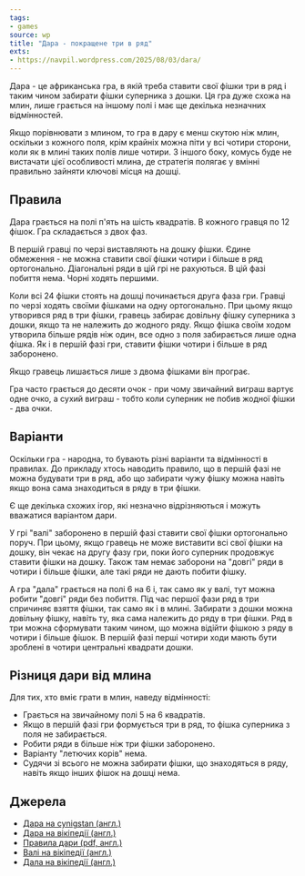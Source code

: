 ```yaml
---
tags:
- games
source: wp
title: "Дара - покращене три в ряд"
exts:
- https://navpil.wordpress.com/2025/08/03/dara/
---
```

Дара - це африканська гра, в якій треба ставити свої фішки три в ряд і таким чином забирати фішки суперника з дошки. Ця гра дуже схожа на млин, лише грається на іншому полі і має ще декілька незначних відмінностей.

Якщо порівнювати з млином, то гра в дару є менш скутою ніж млин, оскільки з кожного поля, крім крайніх можна піти у всі чотири сторони, коли як в млині таких полів лише чотири. З іншого боку, комусь буде не вистачати цієї особливості млина, де стратегія полягає у вмінні правильно зайняти ключові місця на дошці.

## Правила

Дара грається на полі п'ять на шість квадратів. В кожного гравця по 12 фішок. Гра складається з двох фаз.

В першій гравці по черзі виставляють на дошку фішки. Єдине обмеження - не можна ставити свої фішки чотири і більше в ряд ортогонально. Діагональні ряди в цій грі не рахуються. В цій фазі побиття нема. Чорні ходять першими.

Коли всі 24 фішки стоять на дошці починається друга фаза гри. Гравці по черзі ходять своїми фішками на одну ортогонально. При цьому якщо утворився ряд в три фішки, гравець забирає довільну фішку суперника з дошки, якщо та не належить до жодного ряду. Якщо фішка своїм ходом утворила більше рядів ніж один, все одно з поля забирається лише одна фішка. Як і в першій фазі гри, ставити фішки чотири і більше в ряд заборонено.

Якщо гравець лишається лише з двома фішками він програє.

Гра часто грається до десяти очок - при чому звичайний виграш вартує одне очко, а сухий виграш - тобто коли суперник не побив жодної фішки - два очки.

## Варіанти 

Оскільки гра - народна, то бувають різні варіанти та відмінності в правилах. До прикладу хтось наводить правило, що в першій фазі не можна будувати три в ряд, або що забирати чужу фішку можна навіть якщо вона сама знаходиться в ряду в три фішки. 

Є ще декілька схожих ігор, які незначно відрізняються і можуть вважатися варіантом дари.

У грі "валі" заборонено в першій фазі ставити свої фішки ортогонально поруч. При цьому, якщо гравець не може виставити всі свої фішки на дошку, він чекає на другу фазу гри, поки його суперник продовжує ставити фішки на дошку. Також там немає заборони на "довгі" ряди в чотири і більше фішки, але такі ряди не дають побити фішку. 

А гра "дала" грається на полі 6 на 6 і, так само як у валі, тут можна робити "довгі" ряди без побиття. Під час першої фази ряд в три спричиняє взяття фішки, так само як і в млині. Забирати з дошки можна довільну фішку, навіть ту, яка сама належить до ряду в три фішки. Ряд в три можна сформувати таким чином, що можна відійти фішкою з ряду в чотири і більше фішок. В першій фазі перші чотири ходи мають бути зроблені в чотири центральні квадрати дошки.

## Різниця дари від млина

Для тих, хто вміє грати в млин, наведу відмінності:

- Грається на звичайному полі 5 на 6 квадратів.
- Якщо в першій фазі гри формується три в ряд, то фішка суперника з поля не забирається.
- Робити ряди в більше ніж три фішки заборонено.
- Варіанту "летючих корів" нема.
- Судячи зі всього не можна забирати фішки, що знаходяться в ряду, навіть якщо інших фішок на дошці нема.

## Джерела

- [Дара на cynigstan (англ.)](http://www.cyningstan.com/game/148/dara)
- [Дара на вікіпедії (англ.)](https://en.wikipedia.org/wiki/Dara_(game))
- [Правила дари (pdf, англ.)](https://gamers-hq.de/media/pdf/7c/5d/50/Dara_rulebook.pdf)
- [Валі на вікіпедії (англ.)](https://en.wikipedia.org/wiki/Wali_(game))
- [Дала на вікіпедії (англ.)](https://en.wikipedia.org/wiki/Dala_(game))
